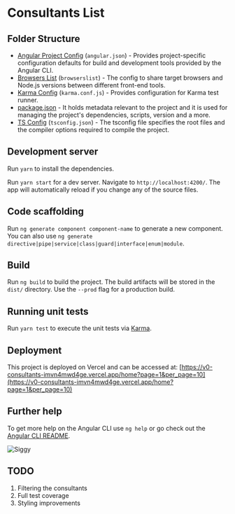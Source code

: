 # Consultants List

## Folder Structure

- [Angular Project Config](angular.json) (`angular.json`) - Provides project-specific configuration defaults for build and development tools provided by the Angular CLI.
- [Browsers List](browserslist) (`browserslist`) - The config to share target browsers and Node.js versions between different front-end tools.
- [Karma Config](karma.conf.js) (`karma.conf.js`) - Provides configuration for Karma test runner.
- [package.json](package.json) - It holds metadata relevant to the project and it is used for managing the project's dependencies, scripts, version and a more.
- [TS Config](tsconfig.json) (`tsconfig.json`) - The tsconfig file specifies the root files and the compiler options required to compile the project.

## Development server

Run `yarn` to install the dependencies.

Run `yarn start` for a dev server. Navigate to `http://localhost:4200/`. The app will automatically reload if you change any of the source files.

## Code scaffolding

Run `ng generate component component-name` to generate a new component. You can also use `ng generate directive|pipe|service|class|guard|interface|enum|module`.

## Build

Run `ng build` to build the project. The build artifacts will be stored in the `dist/` directory. Use the `--prod` flag for a production build.

## Running unit tests

Run `yarn test` to execute the unit tests via [Karma](https://karma-runner.github.io).

## Deployment

This project is deployed on Vercel and can be accessed at: [https://v0-consultants-imvn4mwd4ge.vercel.app/home?page=1&per_page=10](https://v0-consultants-imvn4mwd4ge.vercel.app/home?page=1&per_page=10)

## Further help

To get more help on the Angular CLI use `ng help` or go check out the [Angular CLI README](https://github.com/angular/angular-cli/blob/master/README.md).

![Siggy](src\assets\images\avatar.svg)

## TODO

1. Filtering the consultants
2. Full test coverage
3. Styling improvements
